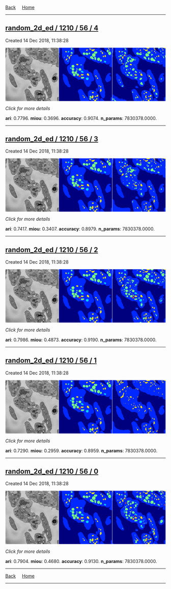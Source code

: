 
[Back](..)&nbsp;&nbsp;&nbsp;&nbsp;&nbsp;[Home](https://leapmanlab.github.io/snapshots)

---

<div class="summary"><a href="4"><h2>random_2d_ed / 1210 / 56 / 4</h2></a><p>Created 14 Dec 2018, 11:38:28
</p><a href="4"><img src="4/media/summary.png" align="center"></a><p>
<i>Click for more details</i>
</p></div>

**ari**: 0.7796. **miou**: 0.3696. **accuracy**: 0.9074. **n_params**: 7830378.0000. 

---

<div class="summary"><a href="3"><h2>random_2d_ed / 1210 / 56 / 3</h2></a><p>Created 14 Dec 2018, 11:38:28
</p><a href="3"><img src="3/media/summary.png" align="center"></a><p>
<i>Click for more details</i>
</p></div>

**ari**: 0.7417. **miou**: 0.3407. **accuracy**: 0.8979. **n_params**: 7830378.0000. 

---

<div class="summary"><a href="2"><h2>random_2d_ed / 1210 / 56 / 2</h2></a><p>Created 14 Dec 2018, 11:38:28
</p><a href="2"><img src="2/media/summary.png" align="center"></a><p>
<i>Click for more details</i>
</p></div>

**ari**: 0.7986. **miou**: 0.4873. **accuracy**: 0.9190. **n_params**: 7830378.0000. 

---

<div class="summary"><a href="1"><h2>random_2d_ed / 1210 / 56 / 1</h2></a><p>Created 14 Dec 2018, 11:38:28
</p><a href="1"><img src="1/media/summary.png" align="center"></a><p>
<i>Click for more details</i>
</p></div>

**ari**: 0.7290. **miou**: 0.2959. **accuracy**: 0.8959. **n_params**: 7830378.0000. 

---

<div class="summary"><a href="0"><h2>random_2d_ed / 1210 / 56 / 0</h2></a><p>Created 14 Dec 2018, 11:38:28
</p><a href="0"><img src="0/media/summary.png" align="center"></a><p>
<i>Click for more details</i>
</p></div>

**ari**: 0.7904. **miou**: 0.4680. **accuracy**: 0.9130. **n_params**: 7830378.0000. 

---

[Back](..)&nbsp;&nbsp;&nbsp;&nbsp;&nbsp;[Home](https://leapmanlab.github.io/snapshots)

---